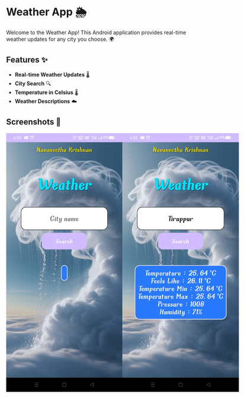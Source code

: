 # Weather App 🌦️

Welcome to the Weather App! This Android application provides real-time weather updates for any city you choose. 🌍

## Features ✨
- **Real-time Weather Updates** 🌡️
- **City Search** 🔍
- **Temperature in Celsius** 🌡️
- **Weather Descriptions** ☁️

## Screenshots 📸

<div style="display: flex; justify-content: space-around;">

<img src="screenshot1.jpg" alt="Weather App Screenshot1" width="400" height="700" />
<img src="screenshot2.jpg" alt="Weather App Screenshot2" width="400" height="700" />

</div>


